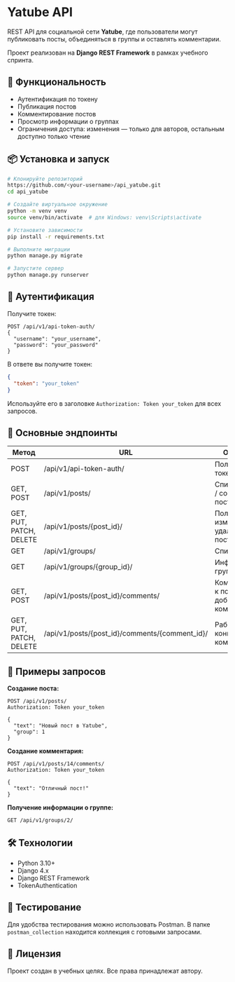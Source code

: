 # Yatube API

REST API для социальной сети **Yatube**, где пользователи могут публиковать посты, объединяться в группы и оставлять комментарии.

Проект реализован на **Django REST Framework** в рамках учебного спринта.

## 🚀 Функциональность

* Аутентификация по токену
* Публикация постов
* Комментирование постов
* Просмотр информации о группах
* Ограничения доступа: изменения — только для авторов, остальным доступно только чтение

## 📦 Установка и запуск

```bash
# Клонируйте репозиторий
https://github.com/<your-username>/api_yatube.git
cd api_yatube

# Создайте виртуальное окружение
python -m venv venv
source venv/bin/activate  # для Windows: venv\Scripts\activate

# Установите зависимости
pip install -r requirements.txt

# Выполните миграции
python manage.py migrate

# Запустите сервер
python manage.py runserver
```

## 🔐 Аутентификация

Получите токен:

```http
POST /api/v1/api-token-auth/
{
  "username": "your_username",
  "password": "your_password"
}
```

В ответе вы получите токен:

```json
{
  "token": "your_token"
}
```

Используйте его в заголовке `Authorization: Token your_token` для всех запросов.

## 🔧 Основные эндпоинты

| Метод                   | URL                                              | Описание                                     |
| ----------------------- | ------------------------------------------------ | -------------------------------------------- |
| POST                    | /api/v1/api-token-auth/                          | Получение токена                             |
| GET, POST               | /api/v1/posts/                                   | Список постов / создание поста               |
| GET, PUT, PATCH, DELETE | /api/v1/posts/{post\_id}/                        | Получение / изменение / удаление поста       |
| GET                     | /api/v1/groups/                                  | Список групп                                 |
| GET                     | /api/v1/groups/{group\_id}/                      | Информация о группе                          |
| GET, POST               | /api/v1/posts/{post\_id}/comments/               | Комментарии к посту / добавление комментария |
| GET, PUT, PATCH, DELETE | /api/v1/posts/{post\_id}/comments/{comment\_id}/ | Работа с конкретным комментарием             |

## 📌 Примеры запросов

**Создание поста:**

```http
POST /api/v1/posts/
Authorization: Token your_token

{
  "text": "Новый пост в Yatube",
  "group": 1
}
```

**Создание комментария:**

```http
POST /api/v1/posts/14/comments/
Authorization: Token your_token

{
  "text": "Отличный пост!"
}
```

**Получение информации о группе:**

```http
GET /api/v1/groups/2/
```

## 🛠 Технологии

* Python 3.10+
* Django 4.x
* Django REST Framework
* TokenAuthentication

## 🧪 Тестирование

Для удобства тестирования можно использовать Postman. В папке `postman_collection` находится коллекция с готовыми запросами.

## 📄 Лицензия

Проект создан в учебных целях. Все права принадлежат автору.
